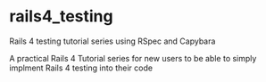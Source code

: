 # rails4_testing
Rails 4 testing tutorial series using RSpec and Capybara

A practical Rails 4 Tutorial series for new users to be able to simply implment Rails 4 testing into their code
